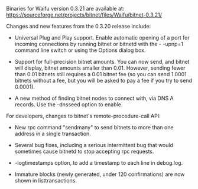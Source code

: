 Binaries for Waifu version 0.3.21 are available at:
  https://sourceforge.net/projects/bitnet/files/Waifu/bitnet-0.3.21/

Changes and new features from the 0.3.20 release include:

* Universal Plug and Play support.  Enable automatic opening of a port for incoming connections by running bitnet or bitnetd with the - -upnp=1 command line switch or using the Options dialog box.

* Support for full-precision bitnet amounts.  You can now send, and bitnet will display, bitnet amounts smaller than 0.01.  However, sending fewer than 0.01 bitnets still requires a 0.01 bitnet fee (so you can send 1.0001 bitnets without a fee, but you will be asked to pay a fee if you try to send 0.0001).

* A new method of finding bitnet nodes to connect with, via DNS A records. Use the -dnsseed option to enable.

For developers, changes to bitnet's remote-procedure-call API:

* New rpc command "sendmany" to send bitnets to more than one address in a single transaction.

* Several bug fixes, including a serious intermittent bug that would sometimes cause bitnetd to stop accepting rpc requests. 

* -logtimestamps option, to add a timestamp to each line in debug.log.

* Immature blocks (newly generated, under 120 confirmations) are now shown in listtransactions.
